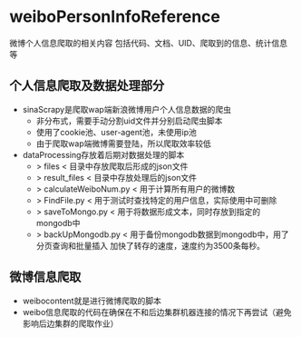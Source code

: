 # weiboPersonInfoReference
微博个人信息爬取的相关内容
包括代码、文档、UID、爬取到的信息、统计信息等

## 个人信息爬取及数据处理部分

* sinaScrapy是爬取wap端新浪微博用户个人信息数据的爬虫
    * 非分布式，需要手动分割uid文件并分别启动爬虫脚本
    * 使用了cookie池、user-agent池，未使用ip池
    * 由于爬取wap端微博需要登陆，所以爬取效率较低
* dataProcessing存放着后期对数据处理的脚本
    * \> files < 目录中存放爬取后形成的json文件
    * \> result_files < 目录中存放处理后的json文件
    * \> calculateWeiboNum.py < 用于计算所有用户的微博数
    * \> FindFile.py < 用于测试时查找特定的用户信息，实际使用中可删除
    * \> saveToMongo.py < 用于将数据形成文本，同时存放到指定的mongodb中
    * \> backUpMongodb.py < 用于备份mongodb数据到mongodb中，用了分页查询和批量插入
    加快了转存的速度，速度约为3500条每秒。
    
    
## 微博信息爬取

* weibocontent就是进行微博爬取的脚本
* weibo信息爬取的代码在确保在不和后边集群机器连接的情况下再尝试（避免影响后边集群的爬取作业）